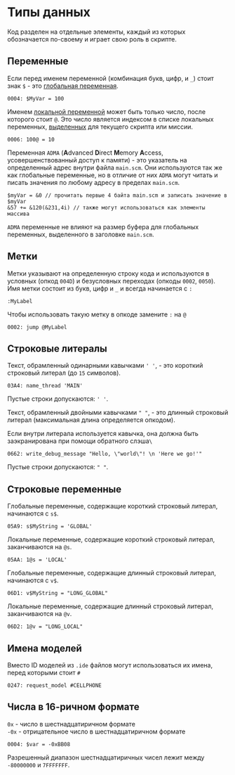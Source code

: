 # Типы данных

Код разделен на отдельные элементы, каждый из которых обозначается по-своему и играет свою роль в скрипте.

## Переменные

Если перед именем переменной \(комбинация букв, цифр, и `_`\) стоит знак `$` - это [глобальная переменная](variables.md#globalnye-peremennye).

```text
0004: $MyVar = 100
```

Именем [локальной переменной](variables.md#lokalnye-peremennye) может быть только число, после которого стоит `@`.  Это число является индексом в списке локальных переменных, [выделенных](../scm-documentation/gta-limits.md) для текущего скрипта или миссии.

```text
0006: 100@ = 10
```

Переменная `ADMA` \(**A**dvanced **D**irect **M**emory **A**ccess, усовершенствованный доступ к памяти\) - это указатель на определенный адрес внутри файла `main.scm`. Они используются так же как глобальные переменные, но в отличие от них `ADMA` могут читать и писать значения по любому адресу в пределах `main.scm`. 

```text
$myVar = &0 // прочитать первые 4 байта main.scm и записать значение в $myVar
&57 += &120(&231,4i) // также могут использоваться как элементы массива
```

`ADMA` переменные не влияют на размер буфера для глобальных переменных, выделенного в заголовке `main.scm`.

## Метки

Метки указывают на определенную строку кода и используются в условных \(опкод `004D`\) и безусловных переходах \(опкоды `0002`, `0050`\). Имя метки состоит из букв, цифр и `_` и всегда начинается с `:`

```text
:MyLabel
```

Чтобы использовать такую метку в опкоде замените `:` на `@`

```text
0002: jump @MyLabel
```

## Строковые литералы

Текст,  обрамленный одинарными кавычками `' '`, - это короткий строковый литерал \(до `15` символов\).

```text
03A4: name_thread 'MAIN'
```

Пустые строки допускаются: `' '`.

Текст,  обрамленный двойными кавычками `" "`, - это длинный строковый литерал \(максимальная длина определяется опкодом\).

Если внутри литерала используется кавычка, она должна быть заэкранирована при помощи обратного слэша`\`

```text
0662: write_debug_message "Hello, \"world\"! \n 'Here we go!'"
```

Пустые строки допускаются: `" "`.

## Строковые переменные

Глобальные переменные, содержащие короткий строковый литерал, начинаются с `s$`.

```text
05A9: s$MyString = 'GLOBAL'
```

Локальные переменные, содержащие короткий строковый литерал, заканчиваются на `@s`. 

```text
05AA: 1@s = 'LOCAL'
```

Глобальные переменные, содержащие длинный строковый литерал, начинаются с  `v$`. 

```text
06D1: v$MyString = "LONG_GLOBAL"
```

Локальные переменные, содержащие длинный строковый литерал, заканчиваются на `@v`. 

```text
06D2: 1@v = "LONG_LOCAL"
```

## Имена моделей

Вместо ID моделей из `.ide` файлов могут использоваться их имена, перед которыми стоит `#` 

```text
0247: request_model #CELLPHONE
```

## Числа в 16-ричном формате

`0x` - число в шестнадцатиричном формате  
`-0x` - отрицательное число в шестнадцатиричном формате

```text
0004: $var = -0xBB08
```

Разрешенный диапазон шестнадцатиричных чисел лежит между `-80000000` и `7FFFFFFF`.

